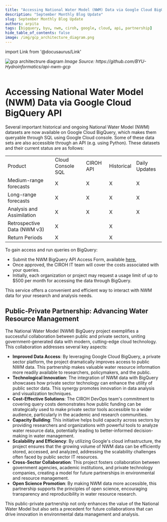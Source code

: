 ```yaml
---
title: "Accessing National Water Model (NWM) Data via Google Cloud BigQuery API"
description: "September Monthly Blog Update"
slug: September Monthly Blog Update
authors: arpita
tags: [bigquery, byu, nwm, ciroh, google, cloud, api, partnership]
hide_table_of_contents: false
image: /img/gcp_architecture_diagram.png
---
```


import Link from '@docusaurus/Link'

<img src="/img/gcp_architecture_diagram.png"  alt="gcp architectrure diagram"/>
<i >Image Source: <Link to="https://github.com/BYU-Hydroinformatics/api-nwm-gcp">https://github.com/BYU-Hydroinformatics/api-nwm-gcp</Link> </i>
 
<br />
<br />

# Accessing National Water Model (NWM) Data via Google Cloud BigQuery API
Several important historical and ongoing National Water Model (NWM) datasets are now available on Google Cloud BigQuery, which makes them queryable through SQL using Google Cloud console. Some of these data sets are also accessible through an API (e.g. using Python). These datasets and their current status are as follows:

<table style={{ width: '100%', display: 'inline-table' }}>
<tr>
    <td>Product</td>
    <td>Cloud Console SQL</td>
    <td>CIROH API</td>
    <td>Historical</td>
    <td>Daily Updates</td>
</tr>
<tr>
    <td>Medium-range forecasts</td>
    <td>X</td>
    <td>X</td>
    <td>X</td>
    <td>X</td>
</tr>
<tr>
    <td>Long-range forecasts</td>
    <td>X</td>
    <td>X</td>
    <td>X</td>
    <td>X</td>
</tr>
<tr>
    <td>Analysis and Assimilation</td>
    <td>X</td>
    <td>X</td>
    <td>X</td>
    <td>X</td>
</tr>
<tr>
    <td>Retrospective Data (NWM v3)</td>
    <td>X</td>
    <td></td>
    <td>X</td>
    <td></td>
</tr>
<tr>
    <td>Return Periods</td>
    <td>X</td>
    <td></td>
    <td>X</td>
    <td></td>
</tr>
</table>
<!-- truncate -->
To gain access and run queries on BigQuery:

- Submit the NWM BigQuery API Access Form, available [here.](https://docs.ciroh.org/docs/products/Data%20Management%20and%20Access%20Tools/bigquery-api/)
- Once approved, the CIROH IT team will cover the costs associated with your queries.
- Initially, each organization or project may request a usage limit of up to $500 per month for accessing the data through BigQuery.
 

This service offers a convenient and efficient way to interact with NWM data for your research and analysis needs.

 

## Public-Private Partnership: Advancing Water Resource Management

 

The National Water Model (NWM) BigQuery project exemplifies a successful collaboration between public and private sectors, uniting government-generated data with modern, cutting-edge cloud technology. This collaboration addresses several key aspects:

 

- **Improved Data Access**: By leveraging Google Cloud BigQuery, a private sector platform, the project dramatically improves access to public NWM data. This partnership makes valuable water resource information more readily available to researchers, policymakers, and the public.
- **Technological Innovation**: The integration of NWM data with BigQuery showcases how private sector technology can enhance the utility of public sector data. This synergy promotes innovation in data analysis and visualization techniques.
- **Cost-Effective Solutions**: The CIROH DevOps team's commitment to covering query costs demonstrates how public funding can be strategically used to make private sector tools accessible to a wider audience, particularly in the academic and research communities.
- **Capacity Building**: This initiative helps build capacity across sectors by providing researchers and organizations with powerful tools to analyze water resource data, potentially leading to better-informed decision-making in water management.
- **Scalability and Efficiency**: By utilizing Google's cloud infrastructure, the project ensures that the growing volume of NWM data can be efficiently stored, accessed, and analyzed, addressing the scalability challenges often faced by public sector IT resources.
- **Cross-Sector Collaboration**: This project fosters collaboration between government agencies, academic institutions, and private technology companies, creating a model for future partnerships in environmental and resource management.
- **Open Science Promotion**: By making NWM data more accessible, this partnership supports the principles of open science, encouraging transparency and reproducibility in water resource research.
 

This public-private partnership not only enhances the value of the National Water Model but also sets a precedent for future collaborations that can drive innovation in environmental data management and analysis.

 


 
